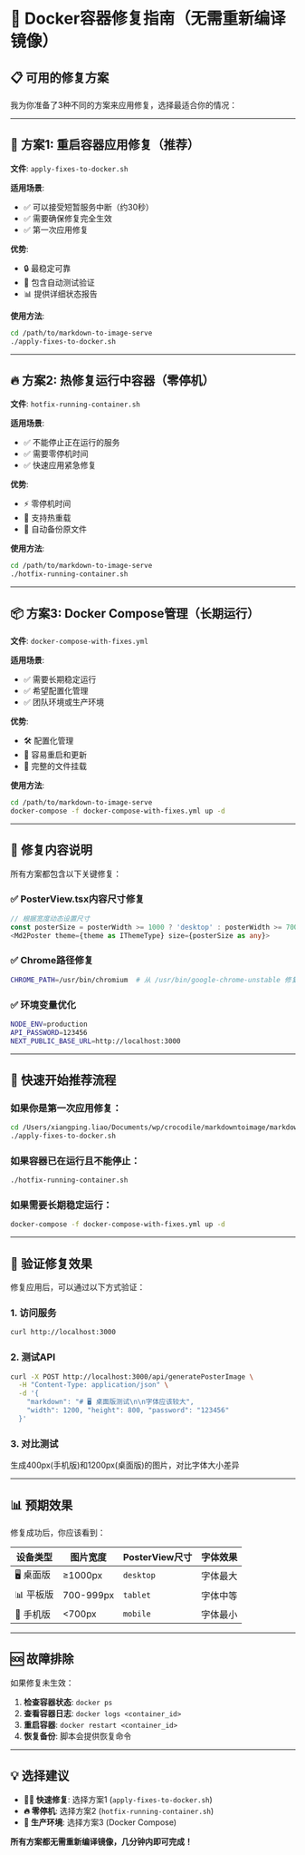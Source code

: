 # 🚀 Docker容器修复指南（无需重新编译镜像）

## 📋 可用的修复方案

我为你准备了3种不同的方案来应用修复，选择最适合你的情况：

---

## 🎯 **方案1: 重启容器应用修复（推荐）**

**文件**: `apply-fixes-to-docker.sh`

**适用场景**: 
- ✅ 可以接受短暂服务中断（约30秒）
- ✅ 需要确保修复完全生效
- ✅ 第一次应用修复

**优势**: 
- 🔒 最稳定可靠
- 🧪 包含自动测试验证
- 📊 提供详细状态报告

**使用方法**:
```bash
cd /path/to/markdown-to-image-serve
./apply-fixes-to-docker.sh
```

---

## 🔥 **方案2: 热修复运行中容器（零停机）**

**文件**: `hotfix-running-container.sh`

**适用场景**:
- ✅ 不能停止正在运行的服务
- ✅ 需要零停机时间
- ✅ 快速应用紧急修复

**优势**:
- ⚡ 零停机时间
- 🔄 支持热重载
- 💾 自动备份原文件

**使用方法**:
```bash
cd /path/to/markdown-to-image-serve  
./hotfix-running-container.sh
```

---

## 📦 **方案3: Docker Compose管理（长期运行）**

**文件**: `docker-compose-with-fixes.yml`

**适用场景**:
- ✅ 需要长期稳定运行
- ✅ 希望配置化管理
- ✅ 团队环境或生产环境

**优势**:
- 🛠️ 配置化管理
- 🔄 容易重启和更新
- 📂 完整的文件挂载

**使用方法**:
```bash
cd /path/to/markdown-to-image-serve
docker-compose -f docker-compose-with-fixes.yml up -d
```

---

## 🔧 **修复内容说明**

所有方案都包含以下关键修复：

### ✅ **PosterView.tsx内容尺寸修复**
```typescript
// 根据宽度动态设置尺寸
const posterSize = posterWidth >= 1000 ? 'desktop' : posterWidth >= 700 ? 'tablet' : 'mobile';
<Md2Poster theme={theme as IThemeType} size={posterSize as any}>
```

### ✅ **Chrome路径修复**
```bash
CHROME_PATH=/usr/bin/chromium  # 从 /usr/bin/google-chrome-unstable 修复
```

### ✅ **环境变量优化**
```bash
NODE_ENV=production
API_PASSWORD=123456
NEXT_PUBLIC_BASE_URL=http://localhost:3000
```

---

## 🚀 **快速开始推荐流程**

### 如果你是第一次应用修复：
```bash
cd /Users/xiangping.liao/Documents/wp/crocodile/markdowntoimage/markdown-to-image-serve
./apply-fixes-to-docker.sh
```

### 如果容器已在运行且不能停止：
```bash
./hotfix-running-container.sh
```

### 如果需要长期稳定运行：
```bash
docker-compose -f docker-compose-with-fixes.yml up -d
```

---

## 🧪 **验证修复效果**

修复应用后，可以通过以下方式验证：

### 1. 访问服务
```bash
curl http://localhost:3000
```

### 2. 测试API
```bash
curl -X POST http://localhost:3000/api/generatePosterImage \
  -H "Content-Type: application/json" \
  -d '{
    "markdown": "# 🖥️ 桌面版测试\n\n字体应该较大",
    "width": 1200, "height": 800, "password": "123456"
  }'
```

### 3. 对比测试
生成400px(手机版)和1200px(桌面版)的图片，对比字体大小差异

---

## 📊 **预期效果**

修复成功后，你应该看到：

| 设备类型 | 图片宽度 | PosterView尺寸 | 字体效果 |
|---------|----------|--------------|----------|
| 🖥️ 桌面版 | ≥1000px | `desktop` | 字体最大 |
| 📊 平板版 | 700-999px | `tablet` | 字体中等 |
| 📱 手机版 | <700px | `mobile` | 字体最小 |

---

## 🆘 **故障排除**

如果修复未生效：

1. **检查容器状态**: `docker ps`
2. **查看容器日志**: `docker logs <container_id>`
3. **重启容器**: `docker restart <container_id>`
4. **恢复备份**: 脚本会提供恢复命令

---

## 💡 **选择建议**

- **🏃‍♂️ 快速修复**: 选择方案1 (`apply-fixes-to-docker.sh`)
- **🔥 零停机**: 选择方案2 (`hotfix-running-container.sh`) 
- **🏢 生产环境**: 选择方案3 (Docker Compose)

**所有方案都无需重新编译镜像，几分钟内即可完成！**
